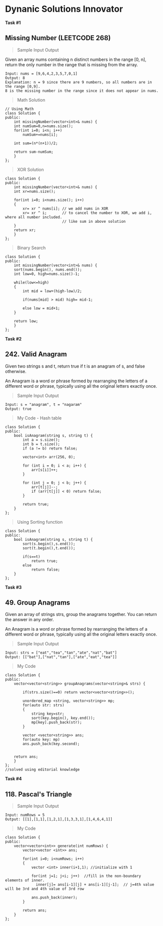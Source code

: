 # Dynanic Solutions Innovator

**Task #1**
## Missing Number (LEETCODE 268)
> Sample Input Output

Given an array nums containing n distinct numbers in the range [0, n], 
return the only number in the range that is missing from the array.
```
Input: nums = [9,6,4,2,3,5,7,0,1]
Output: 8
Explanation: n = 9 since there are 9 numbers, so all numbers are in the range [0,9]. 
8 is the missing number in the range since it does not appear in nums.

```
> Math Solution
```
// Using Math
class Solution {
public:
    int missingNumber(vector<int>& nums) {
    int numSum=0,n=nums.size();
    for(int i=0; i<n; i++)
        numSum+=nums[i];
        
    int sum=(n*(n+1))/2;
    
    return sum-numSum;
    }
};
```
> XOR Solution
```
class Solution {
public:
    int missingNumber(vector<int>& nums) {
    int xr=nums.size();
    
    for(int i=0; i<nums.size(); i++)
    {
        xr= xr ^ nums[i]; // we add nums in XOR
        xr= xr ^ i;       // to cancel the number to XOR, we add i, where all number included.
                          // like sum in above solution 
    }
    return xr;
    }
};
```
> Binary Search
```
class Solution {
public:
    int missingNumber(vector<int>& nums) {
    sort(nums.begin(), nums.end());
    int low=0, high=nums.size()-1;
    
    while(low<=high)
    {
        int mid = low+(high-low)/2;

        if(nums[mid] > mid) high= mid-1;

        else low = mid+1;
    }

    return low;
    }
};
```
**Task #2**
## 242. Valid Anagram
Given two strings s and t, return true if t is an anagram of s, and false otherwise.

An Anagram is a word or phrase formed by rearranging the letters of a different word or phrase, 
typically using all the original letters exactly once.
> Sample Input Output
```
Input: s = "anagram", t = "nagaram"
Output: true
```
> My Code - Hash table
```
class Solution {
public:
    bool isAnagram(string s, string t) {
        int a = s.size();
        int b = t.size();
        if (a != b) return false;

        vector<int> arr(256, 0);

        for (int i = 0; i < a; i++) {
            arr[s[i]]++;
        }

        for (int j = 0; j < b; j++) {
            arr[t[j]]--;
            if (arr[t[j]] < 0) return false;
        }

        return true;
    }
};
```
> Using Sorting function
```
class Solution {
public:
    bool isAnagram(string s, string t) {
        sort(s.begin(),s.end());
        sort(t.begin(),t.end());
        
        if(s==t)
            return true;
        else
            return false;
    }
};
```
**Task #3**
## 49. Group Anagrams
Given an array of strings strs, group the anagrams together. You can return the answer in any order.

An Anagram is a word or phrase formed by rearranging the letters of a different word or phrase, typically using all the original letters exactly once.

> Sample Input Output
```
Input: strs = ["eat","tea","tan","ate","nat","bat"]
Output: [["bat"],["nat","tan"],["ate","eat","tea"]]
```
> My Code
```
class Solution {
public:
    vector<vector<string>> groupAnagrams(vector<string>& strs) {
        
        if(strs.size()==0) return vector<vector<string>>();

        unordered_map <string, vector<string>> mp;
        for(auto str: strs)
        {
            string key=str;
            sort(key.begin(), key.end());
            mp[key].push_back(str);
        }

        vector <vector<string>> ans;
        for(auto key: mp)
        ans.push_back(key.second);

    
    return ans;
    }
};
//solved using editorial knowledge
```
**Task #4**
## 118. Pascal's Triangle
> Sample Input Output
```
Input: numRows = 5
Output: [[1],[1,1],[1,2,1],[1,3,3,1],[1,4,6,4,1]]
```
> My Code
```
class Solution {
public:
    vector<vector<int>> generate(int numRows) {
        vector<vector <int>> ans;
    
        for(int i=0; i<numRows; i++)
        {
            vector <int> inner(i+1,1); //initialize with 1
            
            for(int j=1; j<i; j++)  //fill in the non-boundary elements of inner.
              inner[j]= ans[i-1][j] + ans[i-1][j-1];  // j=4th value will be 3rd and 4th value of 3rd row

            ans.push_back(inner);
        }
        
        return ans;
    }
};
```

